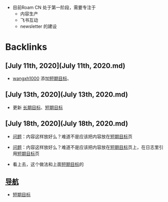 - 目前Roam CN 处于第一阶段，需要专注于
    - 内容生产
    - 飞书互动
    - newsletter 的建设

# Backlinks
## [July 11th, 2020](July 11th, 2020.md)
- [wangxh1000](wangxh1000.md) 添加[短期目标](短期目标.md)、

## [July 13th, 2020](July 13th, 2020.md)
- 更新 [长期目标](长期目标.md)、[短期目标](短期目标.md)

## [July 18th, 2020](July 18th, 2020.md)
- [问题](问题.md)：内容这样放好么？难道不是应该把内容放在[短期目标](短期目标.md)页

- [问题](问题.md)：内容这样放好么？难道不是应该把内容放在[短期目标](短期目标.md)页上，在日志里引用[短期目标](短期目标.md)页

- 看上去，这个做法和上面[短期目标](短期目标.md)的

## [导航](导航.md)
- [短期目标](短期目标.md)

